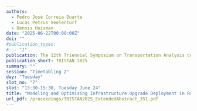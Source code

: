 ```yaml
---
authors:
  - Pedro José Correia Duarte
  - Lucas Petrus Veelenturf
  - Dennis Huisman
date: "2025-06-22T00:00:00Z"
doi: ""
#publication_types:
#  - "1"
publication: The 12th Triennial Symposium on Transportation Analysis conference
publication_short: TRISTAN 2025
summary: ""
session: "Timetabling 2"
day: "Tuesday"
slot_no: "7"
slot: "13:30-15:30, Tuesday June 24"
title: "Modeling and Optimising Infrastructure Upgrade Deployment in Railway Networks Operating Cyclic Timetables"
url_pdf: /proceedings/TRISTAN2025_ExtendedAbstract_351.pdf
---
```

